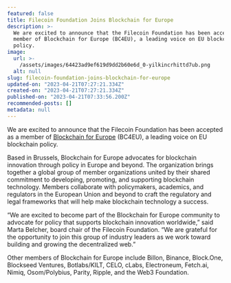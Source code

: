 ```yaml
---
featured: false
title: Filecoin Foundation Joins Blockchain for Europe
description: >-
  We are excited to announce that the Filecoin Foundation has been accepted as a
  member of Blockchain for Europe (BC4EU), a leading voice on EU blockchain
  policy.
image:
  url: >-
    /assets/images/64423ad9ef619d9dd2b60e6d_0-yilkincrhittd7ub.png
  alt: null
slug: filecoin-foundation-joins-blockchain-for-europe
updated-on: "2023-04-21T07:27:21.334Z"
created-on: "2023-04-21T07:27:21.334Z"
published-on: "2023-04-21T07:33:56.200Z"
recommended-posts: []
metadata: null
---
```


We are excited to announce that the Filecoin Foundation has been accepted as a member of [Blockchain for Europe](https://www.blockchain4europe.eu/) (BC4EU), a leading voice on EU blockchain policy.

Based in Brussels, Blockchain for Europe advocates for blockchain innovation through policy in Europe and beyond. The organization brings together a global group of member organizations united by their shared commitment to developing, promoting, and supporting blockchain technology. Members collaborate with policymakers, academics, and regulators in the European Union and beyond to craft the regulatory and legal frameworks that will help make blockchain technology a success.

“We are excited to become part of the Blockchain for Europe community to advocate for policy that supports blockchain innovation worldwide,” said Marta Belcher, board chair of the Filecoin Foundation. “We are grateful for the opportunity to join this group of industry leaders as we work toward building and growing the decentralized web.”

Other members of Blockchain for Europe include Billon, Binance, Block.One, Blockseed Ventures, Botlabs/KILT, CELO, cLabs, Electroneum, Fetch.ai, Nimiq, Osom/Polybius, Parity, Ripple, and the Web3 Foundation.
